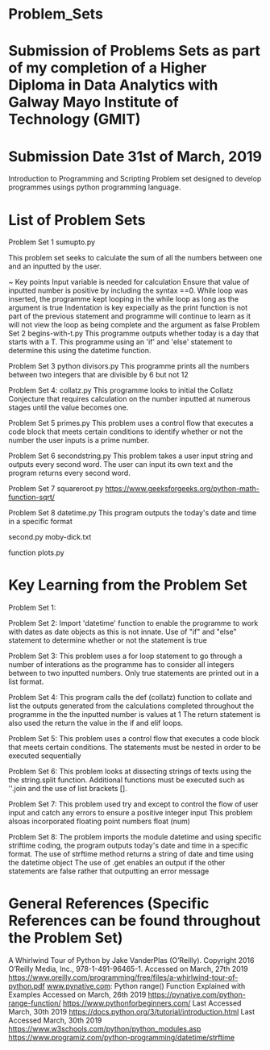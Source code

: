# Problem_Sets
# Submission of Problems Sets as part of my completion of a Higher Diploma in Data Analytics with Galway Mayo Institute of Technology (GMIT) 
# Submission Date 31st of March, 2019

Introduction to Programming and Scripting Problem set designed to develop programmes usings python programming language. 

# List of Problem Sets

Problem Set 1 sumupto.py

This problem set seeks to calculate the sum of all the numbers between one and an inputted by the user. 

~ Key points
Input variable is needed for calculation
Ensure that value of inputted number is positive by including the syntax ==0. 
While loop was inserted, the programme kept looping in the while loop as long as the argument is true
Indentation is key expecially as the print function is not part of the previous statement and programme will continue to learn as it will not view the loop as being complete and the argument as false
Problem Set 2 begins-with-t.py
This programme outputs whether today is a day that starts with a T. This programme using an 'if' and 'else' statement to determine this using the datetime function.

Problem Set 3 python divisors.py
This programme prints all the numbers between two integers that are divisible by 6 but not 12

Problem Set 4: collatz.py 
This programme looks to initial the Collatz Conjecture that requires calculation on the number inputted at numerous stages until the value becomes one. 

Problem Set 5 primes.py
This problem uses a control flow that executes a code block that meets certain conditions to identify whether or not the number the user inputs is a prime number.

Problem Set 6 secondstring.py
This problem takes a user input string and outputs every second word. The user can input its own text and the program returns every second word.

Problem Set 7 squareroot.py
https://www.geeksforgeeks.org/python-math-function-sqrt/

Problem Set 8 datetime.py
This program outputs the today's date and time in a specific format

second.py moby-dick.txt

function plots.py

# Key Learning from the Problem Set
Problem Set 1: 


Problem Set 2:
Import 'datetime' function to enable the programme to work with dates as date objects as this is not innate.
Use of "if" and "else" statement to determine whether or not the statement is true

Problem Set 3: 
This problem uses a for loop statement to go through a number of interations as the programme has to consider all integers between to two inputted numbers. Only true statements are printed out in a list format. 

Problem Set 4:
This program calls the def (collatz) function to collate and list the outputs generated from the calculations completed throughout the programme in the the inputted number is values at 1
The return statement is also used the return the value in the if and elif loops. 

Problem Set 5: 
This problem uses a control flow that executes a code block that meets certain conditions. 
The statements must be nested in order to be executed sequentially

Problem Set 6: 
This problem looks at dissecting strings of texts using the the string.split function. 
Additional functions must be executed such as ''.join and the use of list brackets []. 

Problem Set 7:
This problem used try and except to control the flow of user input and catch any errors to ensure a positive integer input
This problem alsoas incorporated floating point numbers float (num)


Problem Set 8: 
The problem imports the module datetime and using specific striftime coding, the program outputs today's date and time in a specific format. 
The use of strftime method returns a string of date and time using the datetime object 
The use of .get enables an output if the other statements are false rather that outputting an error message




# General References (Specific References can be found throughout the Problem Set)
A Whirlwind Tour of Python by Jake VanderPlas (O’Reilly). Copyright 2016 O’Reilly Media, Inc., 978-1-491-96465-1. Accessed on March, 27th 2019 https://www.oreilly.com/programming/free/files/a-whirlwind-tour-of-python.pdf 
www.pynative.com: Python range() Function Explained with Examples Accessed on March, 26th 2019 https://pynative.com/python-range-function/
https://www.pythonforbeginners.com/ Last Accessed March, 30th 2019
https://docs.python.org/3/tutorial/introduction.html Last Accessed March, 30th 2019
https://www.w3schools.com/python/python_modules.asp 
https://www.programiz.com/python-programming/datetime/strftime
 
